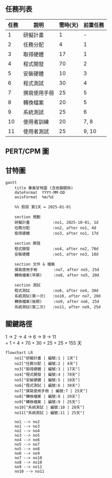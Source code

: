 ## 任務列表
| 任務 | 說明       | 需時(天) | 前置任務   |
|------|------------|----------|------------|
| 1    | 研擬計畫   | 1        | -          |
| 2    | 任務分配   | 4        | 1          |
| 3    | 取得硬體   | 17       | 1          |
| 4    | 程式開發   | 70       | 2          |
| 5    | 安裝硬體   | 10       | 3          |
| 6    | 程式測試   | 30       | 4          |
| 7    | 撰寫使用手冊 | 25       | 5          |
| 8    | 轉換檔案   | 20       | 5          |
| 9    | 系統測試   | 25       | 6          |
| 10   | 使用者訓練 | 20       | 7, 8       |
| 11   | 使用者測試 | 25       | 9, 10      |
## PERT/CPM 圖

## 甘特圖
```mermaid
gantt
    title 專案甘特圖 (含依賴關係)
    dateFormat  YYYY-MM-DD
    axisFormat  %m/%d

    %% 假設 第1天 = 2025-01-01

    section 規劃
    研擬計畫          :no1, 2025-10-01, 1d
    任務分配          :no2, after no1, 4d
    取得硬體          :no3, after no1, 17d

    section 開發
    程式開發          :no4, after no2, 70d
    安裝硬體          :no5, after no3, 10d

    section 文件 & 檔案
    撰寫使用手冊       :no7, after no5, 25d
    轉換檔案(早期)     :no8, after no5, 20d

    section 測試
    程式測試          :no6, after no4, 30d
    系統測試(第一次)   :no10, after no7, 20d
    轉換檔案(後期)     :no9, after no6, 25d
    系統測試(第二次)   :no11, after no9, 25d
```

## 關鍵路徑
1 → 2 → 4 → 6 → 9 → 11  
= 1 + 4 + 70 + 30 + 25 + 25 = 155 天
```mermaid
flowchart LR
    no1["研擬計畫 | 編號:1 | 1天"]
    no2["任務分配 | 編號:2 | 4天"]
    no3["取得硬體 | 編號:3 | 17天"]
    no4["程式開發 | 編號:4 | 70天"]
    no5["安裝硬體 | 編號:5 | 10天"]
    no6["程式測試 | 編號:6 | 30天"]
    no7["撰寫使用手冊 | 編號:7 | 25天"]
    no8["轉換檔案 | 編號:8 | 20天"]
    no9["轉換檔案 | 編號:9 | 25天"]
    no10["系統測試 | 編號:10 | 20天"]
    no11["系統測試 | 編號:11 | 25天"]

    no1 --> no2
    no1 --> no3
    no2 --> no4
    no3 --> no5
    no4 --> no6
    no5 --> no7
    no5 --> no8
    no6 --> no9
    no7 --> no10
    no8 --> no10
    no9 --> no11
    no10 --> no11
```
